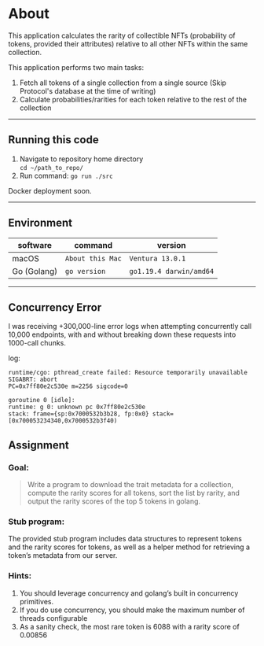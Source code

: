 # About

This application calculates the rarity of collectible NFTs (probability of tokens, provided their attributes) relative to all other NFTs within the same collection.

This application performs two main tasks:

1. Fetch all tokens of a single collection from a single source (Skip Protocol's database at the time of writing)
1. Calculate probabilities/rarities for each token relative to the rest of the collection

________________________________

## Running this code

1. Navigate to repository home directory\
   `cd ~/path_to_repo/`
1. Run command: `go run ./src`

Docker deployment soon.

________________________________

## Environment

| software    | command          | version                 |
| ----------- | ---------------- | ----------------------- |
| macOS       | `About this Mac` | `Ventura 13.0.1`        |
| Go (Golang) | `go version`     | `go1.19.4 darwin/amd64` |

________________________________

## Concurrency Error

I was receiving +300,000-line error logs when attempting concurrently call 10,000 endpoints, with and without
breaking down these requests into 1000-call chunks.

log: 
```
runtime/cgo: pthread_create failed: Resource temporarily unavailable
SIGABRT: abort
PC=0x7ff80e2c530e m=2256 sigcode=0

goroutine 0 [idle]:
runtime: g 0: unknown pc 0x7ff80e2c530e
stack: frame={sp:0x7000532b3b28, fp:0x0} stack=[0x700053234340,0x7000532b3f40)
```



## Assignment

### Goal:

> Write a program to download the trait metadata for a collection, compute the rarity scores for all tokens, sort the list by rarity, and output the rarity scores of the top 5 tokens in golang.

### Stub program:

The provided stub program includes data structures to represent tokens and the rarity scores for tokens, as well as a helper method for retrieving a token’s metadata from our server.

### Hints:

1. You should leverage concurrency and golang’s built in concurrency primitives.
2. If you do use concurrency, you should make the maximum number of threads configurable
3. As a sanity check, the most rare token is 6088 with a rarity score of 0.00856

<!-- rarityc,t =∑∑nc 1(vj,i ==vt,i)⋅oi -->
